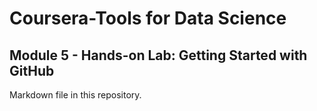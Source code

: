 # Coursera-Tools for Data Science
## Module 5 - Hands-on Lab: Getting Started with GitHub
Markdown file in this repository.
